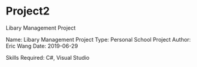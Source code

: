 # Project2
Libary Management Project


Name: Libary Management Project
Type: Personal School Project
Author: Eric Wang Date: 2019-06-29

Skills Required: C#, Visual Studio
